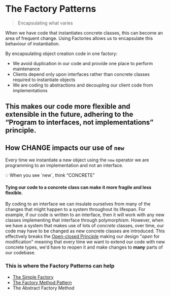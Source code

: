 # The Factory Patterns

> Encapsulating what varies
>

When we have code that instantiates concrete classes, this can become an area of frequent change. Using Factories allows
us to encapsulate this behaviour of instantiation.

By encapsulating object creation code in one factory:

- We avoid duplication in our code and provide one place to perform maintenance
- Clients depend only upon interfaces rather than concrete classes required to instantiate objects
- We are coding to abstractions and decoupling our client code from implementations

This makes our code more flexible and extensible in the future, adhering to the “Program to interfaces, not
implementations” principle.
---

## How CHANGE impacts our use of `new`

Every time we instantiate a new object using the `new` operator we are programming to an implementation and not an
interface.

<aside>💡 When you see `new`, think “CONCRETE”</aside>

#### Tying our code to a concrete class can make it more fragile and less flexible.

By coding to an interface we can insulate ourselves from many of the changes that might happen to a system throughout
its lifespan.
For example, if our code is written to an interface, then it will work with any new classes implementing that interface
through polymorphism.
However, when we have a system that makes use of lots of *concrete* classes, over time, our code may have to be changed
as new concrete classes are introduced. This effectively breaks
the [Open-closed Principle](https://en.wikipedia.org/wiki/Open%E2%80%93closed_principle) making our design "*open* for
modification" meaning that every time we want to extend our code with new concrete types, we'd have to reopen it and
make changes to **many** parts of our codebase.

### This is where the Factory Patterns can help

- [The Simple Factory](https://github.com/allanmilne/design-patterns/tree/main/factory-patterns/simple-factory)
- [The Factory Method Pattern](https://github.com/allanmilne/design-patterns/tree/main/factory-patterns/factory-method)
- The Abstract Factory Method
